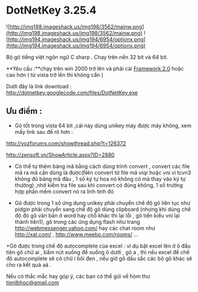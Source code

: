 # DotNetKey 3.25.4 #
![http://img198.imageshack.us/img198/3562/mainw.png](http://img198.imageshack.us/img198/3562/mainw.png)
![http://img194.imageshack.us/img194/6954/optionx.png](http://img194.imageshack.us/img194/6954/optionx.png)

Bộ gõ tiếng việt ngôn ngữ C sharp .
Chạy trên nền 32 bit và 64 bit.

**Yêu cầu :**chạy trên win 2000 trở lên và phải cài [Framework 2.0](http://download.microsoft.com/download/5/6/7/567758a3-759e-473e-bf8f-52154438565a/dotnetfx.exe) hoặc cao hơn ( từ vista trở lên thì không cần )

Dưới đây là link download  :
http://dotnetkey.googlecode.com/files/DotNetKey.exe

## Ưu điểm : ##
+ Gõ tốt trong vista 64 bit ,cái này dùng unikey máy được máy không, xem mấy link sau để rõ hơn :

http://vozforums.com/showthread.php?t=126372

http://zensoft.vn/ShowArticle.aspx?ID=2880

+ Có thể tự thêm bảng mã bằng cách dùng trình convert , convert các file mã ra mã cần dùng là được(Nên convert từ file mã viqr hoặc vni vì tcvn3 không đủ bảng mã đâu , 1 số ký tự hoa nó không có mà thay vào ký tự thường) ,nhớ kiểm tra file sau khi convert có đúng không, 1 số trường hợp phần mềm convert nó ra linh tinh đó

+ Gõ được trong 1 số ứng dụng unikey phải chuyển chế độ gõ liên tục như pidgin phải chuyển sang chế độ gõ dùng clipboard (nhưng khi dùng chế độ đó gõ văn bản ở word hay chỗ khác thì lại lỗi , gõ tiến kiểu vni lại thành tiên1), gõ trong các ứng dụng flash như trang http://webmessenger.yahoo.com/ hay các chat room như http://xat.com/ , http://www.meebo.com/rooms/ ...

+Gõ được trong chế độ autocomplete của excel : ví dụ bật excel lên ở ô đầu tiên gõ chữ ai , bấm nút xuống để xuống ô dưới , gõ a , thì nếu excel để chế độ autocomplete sẽ có chữ i bôi đen , nếu giờ gõ dấu sắc các bộ gõ khác sẽ cho ra kết quả aá .


Nếu có thắc mắc hay góp ý, các bạn có thể gửi về hòm thư tienlbhoc@gmail.com
